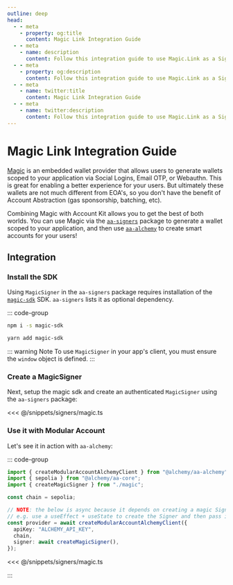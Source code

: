 ```yaml
---
outline: deep
head:
  - - meta
    - property: og:title
      content: Magic Link Integration Guide
  - - meta
    - name: description
      content: Follow this integration guide to use Magic.Link as a Signer with Account Kit, a vertically integrated stack for building apps that support ERC-4337 and ERC-6900.
  - - meta
    - property: og:description
      content: Follow this integration guide to use Magic.Link as a Signer with Account Kit, a vertically integrated stack for building apps that support ERC-4337 and ERC-6900.
  - - meta
    - name: twitter:title
      content: Magic Link Integration Guide
  - - meta
    - name: twitter:description
      content: Follow this integration guide to use Magic.Link as a Signer with Account Kit, a vertically integrated stack for building apps that support ERC-4337 and ERC-6900.
---
```


# Magic Link Integration Guide

[Magic](https://magic.link) is an embedded wallet provider that allows users to generate wallets scoped to your application via Social Logins, Email OTP, or Webauthn. This is great for enabling a better experience for your users. But ultimately these wallets are not much different from EOA's, so you don't have the benefit of Account Abstraction (gas sponsorship, batching, etc).

Combining Magic with Account Kit allows you to get the best of both worlds. You can use Magic via the [`aa-signers`](/packages/aa-signers/magic/introduction) package to generate a wallet scoped to your application, and then use [`aa-alchemy`](/packages/aa-alchemy/index) to create smart accounts for your users!

## Integration

### Install the SDK

Using `MagicSigner` in the `aa-signers` package requires installation of the [`magic-sdk`](https://github.com/magiclabs/magic-js) SDK. `aa-signers` lists it as optional dependency.

::: code-group

```bash [npm]
npm i -s magic-sdk
```

```bash [yarn]
yarn add magic-sdk
```

::: warning Note
To use `MagicSigner` in your app's client, you must ensure the `window` object is defined.
:::

### Create a MagicSigner

Next, setup the magic sdk and create an authenticated `MagicSigner` using the `aa-signers` package:

<<< @/snippets/signers/magic.ts

### Use it with Modular Account

Let's see it in action with `aa-alchemy`:

::: code-group

```ts [example.ts]
import { createModularAccountAlchemyClient } from "@alchemy/aa-alchemy";
import { sepolia } from "@alchemy/aa-core";
import { createMagicSigner } from "./magic";

const chain = sepolia;

// NOTE: the below is async because it depends on creating a magic Signer. You can choose to break that up how you want
// e.g. use a useEffect + useState to create the Signer and then pass it down to the provider
const provider = await createModularAccountAlchemyClient({
  apiKey: "ALCHEMY_API_KEY",
  chain,
  signer: await createMagicSigner(),
});
```

<<< @/snippets/signers/magic.ts

:::
